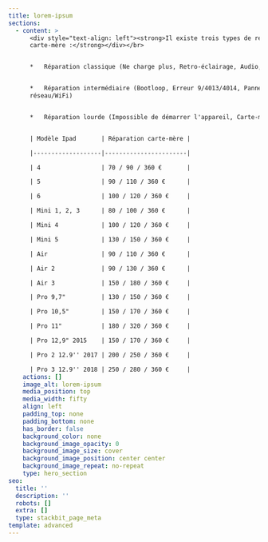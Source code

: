 ```yaml
---
title: lorem-ipsum
sections:
  - content: >
      <div style="text-align: left"><strong>Il existe trois types de réparations
      carte-mère :</strong></div></br>


      *   Réparation classique (Ne charge plus, Retro-éclairage, Audio, Tactile)


      *   Réparation intermédiaire (Bootloop, Erreur 9/4013/4014, Panne
      réseau/WiFi)


      *   Réparation lourde (Impossible de démarrer l'appareil, Carte-mère HS)


      | Modèle Ipad       | Réparation carte-mère |

      |-------------------|-----------------------|

      | 4                 | 70 / 90 / 360 €       |

      | 5                 | 90 / 110 / 360 €      |

      | 6                 | 100 / 120 / 360 €     |

      | Mini 1, 2, 3      | 80 / 100 / 360 €      |

      | Mini 4            | 100 / 120 / 360 €     |

      | Mini 5            | 130 / 150 / 360 €     |

      | Air               | 90 / 110 / 360 €      |

      | Air 2             | 90 / 130 / 360 €      |

      | Air 3             | 150 / 180 / 360 €     |

      | Pro 9,7"          | 130 / 150 / 360 €     |

      | Pro 10,5"         | 150 / 170 / 360 €     |

      | Pro 11"           | 180 / 320 / 360 €     |

      | Pro 12,9" 2015    | 150 / 170 / 360 €     |

      | Pro 2 12.9'' 2017 | 200 / 250 / 360 €     |

      | Pro 3 12.9'' 2018 | 250 / 280 / 360 €     |
    actions: []
    image_alt: lorem-ipsum
    media_position: top
    media_width: fifty
    align: left
    padding_top: none
    padding_bottom: none
    has_border: false
    background_color: none
    background_image_opacity: 0
    background_image_size: cover
    background_image_position: center center
    background_image_repeat: no-repeat
    type: hero_section
seo:
  title: ''
  description: ''
  robots: []
  extra: []
  type: stackbit_page_meta
template: advanced
---
```

